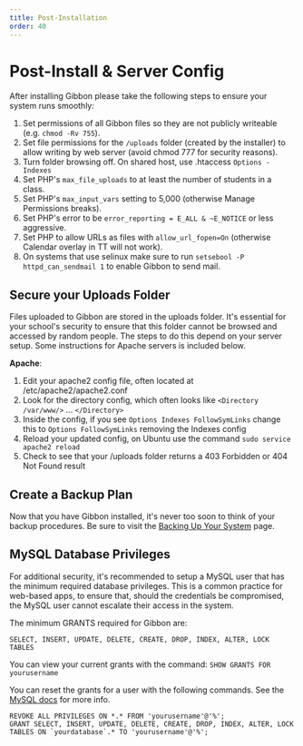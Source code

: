 ```yaml
---
title: Post-Installation
order: 40
---
```

# Post-Install & Server Config

After installing Gibbon please take the following steps to ensure your system runs smoothly:

 1. Set permissions of all Gibbon files so they are not publicly writeable (e.g. `chmod -Rv 755`).
 2. Set file permissions for the `/uploads` folder (created by the installer) to allow writing by web server (avoid chmod 777 for security reasons).
 3. Turn folder browsing off. On shared host, use .htaccess `Options -Indexes`
 4. Set PHP's `max_file_uploads` to at least the number of students in a class.
 5. Set PHP's `max_input_vars` setting to 5,000 (otherwise Manage Permissions breaks).
 6. Set PHP's error to be `error_reporting = E_ALL & ~E_NOTICE` or less aggressive.
 7. Set PHP to allow URLs as files with `allow_url_fopen=On` (otherwise Calendar overlay in TT will not work). 
 8. On systems that use selinux make sure to run `setsebool -P httpd_can_sendmail 1` to enable Gibbon to send mail.

## Secure your Uploads Folder

Files uploaded to Gibbon are stored in the uploads folder. It's essential for your school's security to ensure that this folder cannot be browsed and accessed by random people. The steps to do this depend on your server setup. Some instructions for Apache servers is included below.

**Apache**:

1.  Edit your apache2 config file, often located at /etc/apache2/apache2.conf
2.  Look for the directory config, which often looks like `<Directory /var/www/>` ... `</Directory>`
3.  Inside the config, if you see `Options Indexes FollowSymLinks` change this to `Options FollowSymLinks` removing the Indexes config
4.  Reload your updated config, on Ubuntu use the command `sudo service apache2 reload`
5.  Check to see that your /uploads folder returns a 403 Forbidden or 404 Not Found result

## Create a Backup Plan

Now that you have Gibbon installed, it's never too soon to think of your backup procedures. Be sure to visit the [Backing Up Your System](<../administration/backing-up-your-system.md>) page.

## MySQL Database Privileges

For additional security, it's recommended to setup a MySQL user that has the minimum required database privileges. This is a common practice for web-based apps, to ensure that, should the credentials be compromised, the MySQL user cannot escalate their access in the system.

The minimum GRANTS required for Gibbon are: 
```
SELECT, INSERT, UPDATE, DELETE, CREATE, DROP, INDEX, ALTER, LOCK TABLES
```

You can view your current grants with the command:
`SHOW GRANTS FOR yourusername`

You can reset the grants for a user with the following commands. See the [MySQL docs](https://dev.mysql.com/doc/refman/8.0/en/show-grants.html) for more info.
```
REVOKE ALL PRIVILEGES ON *.* FROM 'yourusername'@'%';
GRANT SELECT, INSERT, UPDATE, DELETE, CREATE, DROP, INDEX, ALTER, LOCK TABLES ON `yourdatabase`.* TO 'yourusername'@'%';
```
